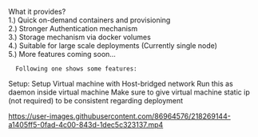 What it provides?\
1.) Quick on-demand containers and provisioning\
2.) Stronger Authentication mechanism\
3.) Storage mechanism via docker volumes\
4.) Suitable for large scale deployments (Currently single node)\
5.) More features coming soon...

      Following one shows some features:
      
Setup: 
       Setup Virtual machine with Host-bridged network
       Run this as daemon inside virtual machine
       Make sure to give virtual machine static ip (not required) to be consistent regarding deployment
      
      

https://user-images.githubusercontent.com/86964576/218269144-a1405ff5-0fad-4c00-843d-1dec5c323137.mp4

